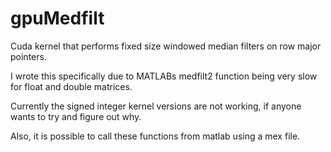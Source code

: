# gpuMedfilt
Cuda kernel that performs fixed size windowed median filters on row major pointers.

I wrote this specifically due to MATLABs medfilt2 function being very slow for float and double matrices.

Currently the signed integer kernel versions are not working, if anyone wants to try and figure out why.

Also, it is possible to call these functions from matlab using a mex file.
